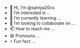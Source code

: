 - 👋 Hi, I’m @saniya20cs
- 👀 I’m interested in ...
- 🌱 I’m currently learning ...
- 💞️ I’m looking to collaborate on ...
- 📫 How to reach me ...
- 😄 Pronouns: ...
- ⚡ Fun fact: ...

<!---
saniya20cs/saniya20cs is a ✨ special ✨ repository because its `README.md` (this file) appears on your GitHub profile.
You can click the Preview link to take a look at your changes.
--->
